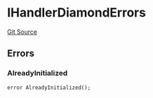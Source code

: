 # IHandlerDiamondErrors
[Git Source](https://github.com/thrackle-io/tron/blob/703713c2070ab34d0f0fc0114244d5a3fa7ac84a/src/common/IErrors.sol)


## Errors
### AlreadyInitialized

```solidity
error AlreadyInitialized();
```


